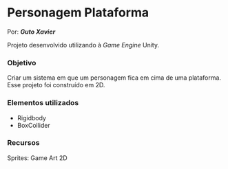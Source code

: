 # Personagem Plataforma

Por: ***Guto Xavier***

Projeto desenvolvido utilizando à *Game Engine* Unity.

### Objetivo
Criar um sistema em que um personagem fica em cima de uma plataforma. Esse projeto foi construído em 2D.

### Elementos utilizados
- Rigidbody
- BoxCollider

### Recursos
Sprites: Game Art 2D
